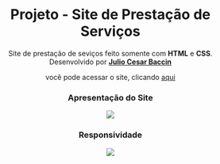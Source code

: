 <h1 align="center"> 
Projeto - Site de Prestação de Serviços
</h1>
 
 <p align="center">
 Site de prestação de seviços feito somente com <strong>HTML</strong> e <strong>CSS</strong>. Desenvolvido por <a target="_blank" rel="external" href="https://github.com/juliobaccin/"><strong>Julio Cesar Baccin</strong></a>
 </p>

<p align="center">
 você pode acessar o site, clicando <a href="https://juliobaccin.github.io/Projeto-PrestacaoServicos/">aqui</a>
</p>

<div align="center">
<h3>
 Apresentação do Site
</h3>   
<img src="https://github.com/juliobaccin/Projeto-PrestacaoServicos/blob/main/Site.gif">
<h3>
Responsividade
</h3>
<img src="https://github.com/juliobaccin/Projeto-Site-de-vendas/blob/main/responsividade.gif">
</div>
